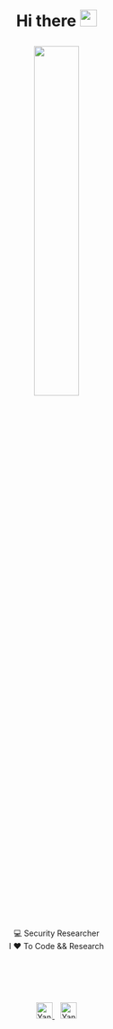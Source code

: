 <h1>
	<p align="center">Hi there <a href="#"><img style="margin-top:-13px" width="30px" src="https://img.icons8.com/?size=256&id=1H52efUsDX7A&format=png"></a> </p>
</h1>

<p align="center">
	<a href="#">
	<img width="40%" src="https://github.com/user-attachments/assets/6b1111f6-35da-40b4-b38e-f19e4afc7906">
	</a>
</p>
<p align="center">
	<a>
	💻 Security Researcher
	</a>
	<br/>
	<a>
	I ❤ To Code && Research
	</a>
	<br/>
	
</p>
<h1>
	<br/>
</h1>
<p align="center">
	<a href="https://twitter.com/0x7F454C">
	<img alt="Yan's Twitter" width="32px" src="https://img.icons8.com/plasticine/100/twitterx.png" style="width:3vw;text-decoration: none;">
	</a>
	<a>&ensp;</a>
	<a href="https://linkedin.com/in/yanoc">
	<img alt="Yan's LinkedIN" width="32px" src="https://img.icons8.com/plasticine/100/linkedin.png" style="width:3vw;text-decoration: none;">
	</a>
</p>

